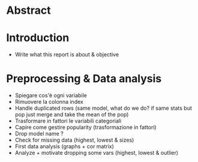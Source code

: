 # Abstract
# Introduction
 - Write what this report is about & objective
# Preprocessing & Data analysis
 - Spiegare cos'è ogni variabile
 - Rimuovere la colonna index
 - Handle duplicated rows (same model, what do we do? if same stats but pop just merge and take the mean of the pop)
 - Trasformare in fattori le variabili categoriali
 - Capire come gestire popularity (trasformazione in fattori)
 - Drop model name ?
 - Check for missing data (highest, lowest & sizes)
 - First data analysis (graphs + cor matrix)
 - Analyze + motivate dropping some vars (highest, lowest & outlier)
   
